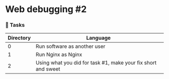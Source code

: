 # Web debugging #2

### :file_folder: Tasks
Directory | Language
----- | -----
0 | Run software as another user
1 | Run Nginx as Nginx
2 | Using what you did for task #1, make your fix short and sweet

